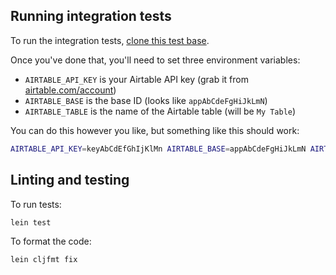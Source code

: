 ## Running integration tests

To run the integration tests, [clone this test base](https://airtable.com/shrCyRokgg5JsFJ8B).

Once you've done that, you'll need to set three environment variables:

* `AIRTABLE_API_KEY` is your Airtable API key (grab it from [airtable.com/account](https://airtable.com/account))
* `AIRTABLE_BASE` is the base ID (looks like `appAbCdeFgHiJkLmN`)
* `AIRTABLE_TABLE` is the name of the Airtable table (will be `My Table`)

You can do this however you like, but something like this should work:

```sh
AIRTABLE_API_KEY=keyAbCdEfGhIjKlMn AIRTABLE_BASE=appAbCdeFgHiJkLmN AIRTABLE_TABLE='My Table' lein test
```

## Linting and testing

To run tests:

```sh
lein test
```

To format the code:

```sh
lein cljfmt fix
```
